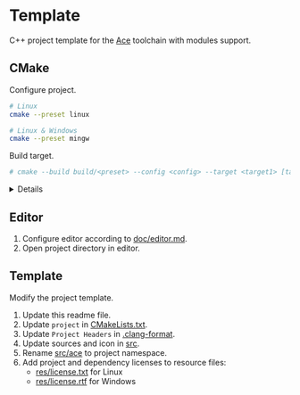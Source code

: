 # Template
C++ project template for the [Ace][ace] toolchain with modules support.

## CMake
Configure project.

```sh
# Linux
cmake --preset linux

# Linux & Windows
cmake --preset mingw
```

Build target.

```sh
# cmake --build build/<preset> --config <config> --target <target1> [target2]...
```

<details>

```sh
# Linux
cmake --build build/linux --config Debug --target main tests
cmake --build build/linux --config Release --target main tests benchmarks
cmake --build build/linux --config RelWithDebInfo --target main tests
cmake --build build/linux --config MinSizeRel --target main tests benchmarks
cmake --build build/linux --config Coverage --target tests

# Linux & Windows
cmake --build build/mingw --config Debug --target main tests
cmake --build build/mingw --config Release --target main tests benchmarks
cmake --build build/mingw --config RelWithDebInfo --target main tests
cmake --build build/mingw --config MinSizeRel --target main tests benchmarks
cmake --build build/mingw --config Coverage --target tests
```

Run application.

```sh
# Linux
build/linux/Debug/ace

# Linux Emulator
WINEDEBUG=-all \
WINEPATH=${ACE}/sys/mingw/bin \
wine build/mingw/Debug/ace.exe

# Windows
build\mingw\Debug\ace.exe
```

Run benchmarks.

```sh
# Linux
build/linux/Release/benchmarks

# Linux Emulator
WINEDEBUG=-all \
wine build/mingw/Release/benchmarks.exe

# Windows
build\mingw\Release\benchmarks.exe
```

Run tests.

```sh
# Linux
ctest --test-dir build/linux -C Debug

# Linux & Windows
ctest --test-dir build/mingw -C Debug
```

Analyze [Code Coverage][cov].

```sh
# Linux
ctest --test-dir build/linux -C Coverage
${ACE}/bin/llvm-profdata merge -sparse build/linux/default.profraw -o build/linux/default.profdata
${ACE}/bin/llvm-cov show build/linux/Coverage/tests -instr-profile=build/linux/default.profdata

# Linux Emulator
ctest --test-dir build/mingw -C Coverage
${ACE}/bin/llvm-profdata merge -sparse build/mingw/default.profraw -o build/mingw/default.profdata
${ACE}/bin/llvm-cov show build/mingw/Coverage/tests.exe -instr-profile=build/mingw/default.profdata

# Windows
ctest --test-dir build/mingw -C Coverage
%ACE%\bin\llvm-profdata.exe merge -sparse build/mingw/default.profraw -o build/mingw/default.profdata
%ACE%\bin\llvm-cov.exe show build/mingw/Coverage/tests.exe -instr-profile=build/mingw/default.profdata
```

Create package.

```sh
# Linux
cmake --build build/linux --config Release --target package

# Windows
cmake --build build/mingw --config Release --target package
```

</details>

## Editor
1. Configure editor according to [doc/editor.md](../../doc/editor.md).
2. Open project directory in editor.

## Template
Modify the project template.

1. Update this readme file.
2. Update `project` in [CMakeLists.txt](CMakeLists.txt).
3. Update `Project Headers` in [.clang-format](.clang-format).
4. Update sources and icon in [src](src).
5. Rename [src/ace](src/ace) to project namespace.
6. Add project and dependency licenses to resource files:
   - [res/license.txt](res/license.txt) for Linux
   - [res/license.rtf](res/license.rtf) for Windows

[ace]: https://github.com/qis/ace
[vsc]: https://code.visualstudio.com/
[cov]: https://clang.llvm.org/docs/SourceBasedCodeCoverage.html
[pkg]: https://vcpkg.io/
